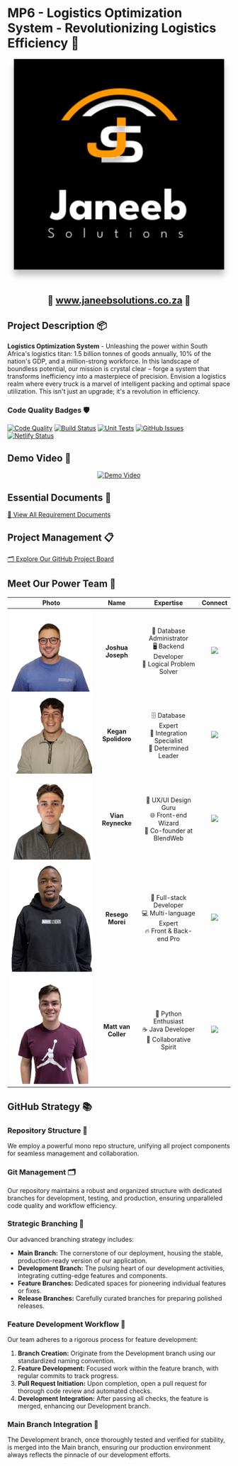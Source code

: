 # MP6 - Logistics Optimization System - Revolutionizing Logistics Efficiency 🚛

<p align="center">
  <a href="https://www.janeebsolutions.co.za" target="_blank">
    <img src="https://github.com/COS301-SE-2024/Extended-Planning-Instrument-for-Unpredictable-Spaces-and-Environments/blob/main/src/assets/Photos/Logos/Logo-Dark.svg" alt="Logistics System Dashboard" width="500"/>
  </a>
</p>

<h2 align="center">🌟 <a href="https://www.janeebsolutions.co.za" target="_blank">www.janeebsolutions.co.za</a> 🌟</h2>

## Project Description 📦

**Logistics Optimization System** - Unleashing the power within South Africa's logistics titan: 1.5 billion tonnes of goods annually, 10% of the nation's GDP, and a million-strong workforce. In this landscape of boundless potential, our mission is crystal clear – forge a system that transforms inefficiency into a masterpiece of precision. Envision a logistics realm where every truck is a marvel of intelligent packing and optimal space utilization. This isn't just an upgrade; it's a revolution in efficiency.

### Code Quality Badges 🛡️
[![Code Quality](https://img.shields.io/badge/Code%20Quality-A-brightgreen?style=for-the-badge&logo=github)](https://github.com/COS301-SE-2024/Extended-Planning-Instrument-for-Unpredictable-Spaces-and-Environments)
[![Build Status](https://img.shields.io/badge/Build-Passing-brightgreen?style=for-the-badge&logo=github-actions)](https://github.com/COS301-SE-2024/Extended-Planning-Instrument-for-Unpredictable-Spaces-and-Environments/actions)
[![Unit Tests](https://img.shields.io/badge/Tests-Passing-brightgreen?style=for-the-badge&logo=github-actions)](https://github.com/COS301-SE-2024/Extended-Planning-Instrument-for-Unpredictable-Spaces-and-Environments/actions/workflows/unitTest.yml)
[![GitHub Issues](https://img.shields.io/github/issues/COS301-SE-2024/Extended-Planning-Instrument-for-Unpredictable-Spaces-and-Environments.svg?style=for-the-badge)](https://github.com/COS301-SE-2024/Extended-Planning-Instrument-for-Unpredictable-Spaces-and-Environments/issues)
[![Netlify Status](https://api.netlify.com/api/v1/badges/71e3b7b1-8057-43f8-bf0c-a4c09966a75f/deploy-status)](https://app.netlify.com/sites/janeebsolution/deploys)

## Demo Video 🎥
<p align="center">
  <a href="https://www.youtube.com/playlist?list=PLGYYgsVv-70oToZzb5FKrY-J9i_26m-jt" target="_blank">
    <img src="https://github.com/COS301-SE-2024/Extended-Planning-Instrument-for-Unpredictable-Spaces-and-Environments/assets/130755249/7ec24e36-c321-47a7-9b28-6e699b44fad6" alt="Demo Video" width="600"/>
  </a>
</p>

## Essential Documents 📄
[📁 View All Requirement Documents](Docs)

## Project Management 📋
[🗂️ Explore Our GitHub Project Board](https://github.com/orgs/COS301-SE-2024/projects/87)

## Meet Our Power Team 👥

| Photo | Name | Expertise | Connect |
|:-----:|:----:|:---------:|:-------:|
| ![Joshua Joseph](Members/Josh.png) | **Joshua Joseph** | 💼 Database Administrator<br>🖥️ Backend Developer<br>🧠 Logical Problem Solver | [<img src="https://img.shields.io/badge/LinkedIn-0077B5?style=for-the-badge&logo=linkedin&logoColor=white">](https://www.linkedin.com/in/joshua-joseph-78798a256/) |
| ![Kegan Spolidoro](Members/Kegan.png) | **Kegan Spolidoro** | 🗄️ Database Expert<br>🔌 Integration Specialist<br>🎯 Determined Leader | [<img src="https://img.shields.io/badge/LinkedIn-0077B5?style=for-the-badge&logo=linkedin&logoColor=white">](https://www.linkedin.com/in/kegan-spolidoro-6645052b9/?utm_source=share&utm_campaign=share_via&utm_content=profile&utm_medium=ios_app) |
| ![Vian Reynecke](Members/Vian.png) | **Vian Reynecke** | 🎨 UX/UI Design Guru<br>🌐 Front-end Wizard<br>🚀 Co-founder at BlendWeb | [<img src="https://img.shields.io/badge/LinkedIn-0077B5?style=for-the-badge&logo=linkedin&logoColor=white">](https://www.linkedin.com/in/vian-reynecke-a80604282/?utm_source=share&utm_campaign=share_via&utm_content=profile&utm_medium=ios_app) |
| ![Resego Morei](Members/Resego.png) | **Resego Morei** | 🔧 Full-stack Developer<br>💻 Multi-language Expert<br>🔥 Front & Back-end Pro | [<img src="https://img.shields.io/badge/LinkedIn-0077B5?style=for-the-badge&logo=linkedin&logoColor=white">](https://www.linkedin.com/in/resego-morei-436688168/) |
| ![Matt van Coller](Members/Matt.png) | **Matt van Coller** | 🐍 Python Enthusiast<br>☕ Java Developer<br>🤝 Collaborative Spirit | [<img src="https://img.shields.io/badge/LinkedIn-0077B5?style=for-the-badge&logo=linkedin&logoColor=white">](https://www.linkedin.com/in/matt-van-coller-5a9b6727a/?trk=contact-info) |

## GitHub Strategy 📚

### Repository Structure 🌳
We employ a powerful mono repo structure, unifying all project components for seamless management and collaboration.

### Git Management 🗂️
Our repository maintains a robust and organized structure with dedicated branches for development, testing, and production, ensuring unparalleled code quality and workflow efficiency.

### Strategic Branching 🔀
Our advanced branching strategy includes:
- **Main Branch:** The cornerstone of our deployment, housing the stable, production-ready version of our application.
- **Development Branch:** The pulsing heart of our development activities, integrating cutting-edge features and components.
- **Feature Branches:** Dedicated spaces for pioneering individual features or fixes.
- **Release Branches:** Carefully curated branches for preparing polished releases.

### Feature Development Workflow 🌿
Our team adheres to a rigorous process for feature development:
1. **Branch Creation:** Originate from the Development branch using our standardized naming convention.
2. **Feature Development:** Focused work within the feature branch, with regular commits to track progress.
3. **Pull Request Initiation:** Upon completion, open a pull request for thorough code review and automated checks.
4. **Development Integration:** After passing all checks, the feature is merged, enhancing our Development branch.

### Main Branch Integration 🔗
The Development branch, once thoroughly tested and verified for stability, is merged into the Main branch, ensuring our production environment always reflects the pinnacle of our development efforts.
